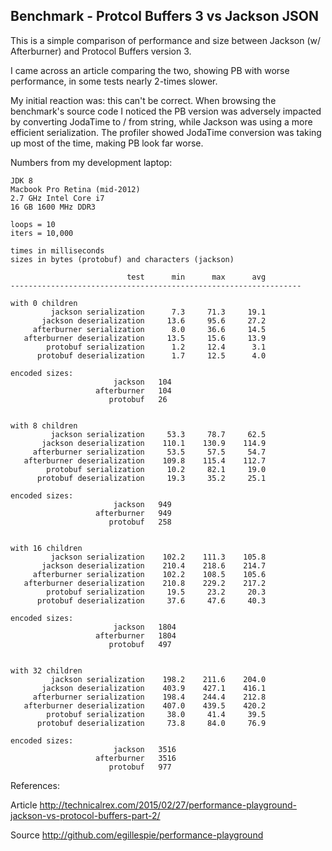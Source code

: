 
Benchmark - Protcol Buffers 3 vs Jackson JSON
------

This is a simple comparison of performance and size between 
Jackson (w/ Afterburner) and Protocol Buffers version 3.


I came across an article comparing the two, showing PB with worse performance, in
some tests nearly 2-times slower. 
 
My initial reaction was: this can't be correct.  When browsing the benchmark's
source code I noticed the PB version was adversely impacted by converting
JodaTime to / from string, while Jackson was using a more efficient
serialization.  The profiler showed JodaTime conversion was taking up most of
the time, making PB look far worse.

Numbers from my development laptop:

    JDK 8
    Macbook Pro Retina (mid-2012)
    2.7 GHz Intel Core i7
    16 GB 1600 MHz DDR3

    loops = 10
    iters = 10,000

    times in milliseconds
    sizes in bytes (protobuf) and characters (jackson)

                              test      min      max      avg
    -----------------------------------------------------------------

    with 0 children
             jackson serialization      7.3     71.3     19.1
           jackson deserialization     13.6     95.6     27.2
         afterburner serialization      8.0     36.6     14.5
       afterburner deserialization     13.5     15.6     13.9
            protobuf serialization      1.2     12.4      3.1
          protobuf deserialization      1.7     12.5      4.0

    encoded sizes:
                           jackson   104
                       afterburner   104
                          protobuf   26


    with 8 children
             jackson serialization     53.3     78.7     62.5
           jackson deserialization    110.1    130.9    114.9
         afterburner serialization     53.5     57.5     54.7
       afterburner deserialization    109.8    115.4    112.7
            protobuf serialization     10.2     82.1     19.0
          protobuf deserialization     19.3     35.2     25.1

    encoded sizes:
                           jackson   949
                       afterburner   949
                          protobuf   258


    with 16 children
             jackson serialization    102.2    111.3    105.8
           jackson deserialization    210.4    218.6    214.7
         afterburner serialization    102.2    108.5    105.6
       afterburner deserialization    210.8    229.2    217.2
            protobuf serialization     19.5     23.2     20.3
          protobuf deserialization     37.6     47.6     40.3

    encoded sizes:
                           jackson   1804
                       afterburner   1804
                          protobuf   497


    with 32 children
             jackson serialization    198.2    211.6    204.0
           jackson deserialization    403.9    427.1    416.1
         afterburner serialization    198.4    244.4    212.8
       afterburner deserialization    407.0    439.5    420.2
            protobuf serialization     38.0     41.4     39.5
          protobuf deserialization     73.8     84.0     76.9

    encoded sizes:
                           jackson   3516
                       afterburner   3516
                          protobuf   977


References:

Article
http://technicalrex.com/2015/02/27/performance-playground-jackson-vs-protocol-buffers-part-2/
       
Source
http://github.com/egillespie/performance-playground 


